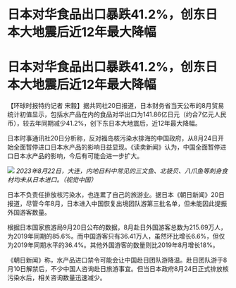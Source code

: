 # 日本对华食品出口暴跌41.2%，创东日本大地震后近12年最大降幅

# 日本对华食品出口暴跌41.2%，创东日本大地震后近12年最大降幅

【环球时报特约记者
宋毅】据共同社20日报道，日本财务省当天公布的8月贸易统计初值显示，包括水产品在内的食品对华出口为141.86亿日元（约合7亿元人民币），较去年同期减少41.2%，创下东日本大地震后，近12年最大降幅。

日本时事通讯社20日分析称，反对福岛核污染水排海的中国政府，从8月24日开始全面暂停进口日本水产品的影响日益显现。《读卖新闻》认为，中国全面暂停进口日本水产品的影响，今后有可能会进一步扩大。

![](https://inews.gtimg.com/om_bt/Ou5ROM8I-MIEn6vszcDrjGfSwVjeCx3AQPlRET5zuEIS0AA/1000)
_2023年8月22日，大连，内地日料中常见的三文鱼、北极贝、八爪鱼等刺身食材均未从日本进口。（视觉中国）_

日本不负责任排放核污染水，也连累了自己的旅游业。据日本《朝日新闻》20日报道，尽管今年8月，日本进入中国恢复出境团队游第三批名单，但未能因此提振外国游客数量。

根据日本国家旅游局9月20日公布的数据，8月赴日外国游客总数为215.69万人，为2019年同期的85.6%。而中国游客只有36.41万人，虽然环比增长6.6%，但仅为2019年同期水平的36.4%。其他外国游客的数量则比2019年8月增长18%。

《朝日新闻》称，水产品进口禁令可能会让中国赴日团队游降温。赴日团队游于8月10日解禁后，不少中国人咨询赴日旅游事宜。但当日本政府8月24日正式排放核污染水后，相关咨询数量迅速减少。

